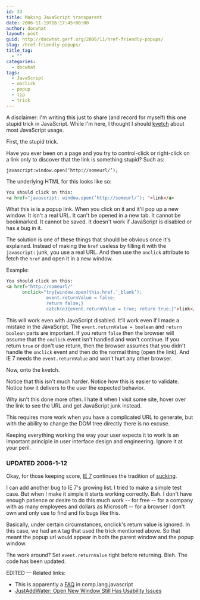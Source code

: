 ```yaml
---
id: 33
title: Making JavaScript transparent
date: 2006-11-19T16:17:45+00:00
author: docwhat
layout: post
guid: http://docwhat.gerf.org/2006/11/href-friendly-popups/
slug: /href-friendly-popups/
title_tag:
  - ""
categories:
  - docwhat
tags:
  - JavaScript
  - onclick
  - popup
  - tip
  - trick
---
```

A disclaimer:  I'm writing this just to share (and record for myself) this one stupid trick in JavaScript.  While I'm here, I thought I should [kvetch](http://en.wiktionary.org/wiki/kvetch) about most JavaScript usage.

First, the stupid trick.

Have you ever been on a page and you try to control-click or right-click on a link only to discover that the link is something stupid? Such as:

```
javascript:window.open(‘http://someurl/’);
```

The underlying HTML for this looks like so:

``` html
You should click on this:
<a href="javascript: window.open(’http://someurl/’); ">link</a>
```

What this is is a popup link. When you click on it and it'll pop up a
new window. It isn't a real URL. It can't be opened in a new tab. It
cannot be bookmarked. It cannot be saved. It doesn't work if JavaScript
is disabled or has a bug in it.

The solution is one of these things that should be obvious once it's
explained. Instead of making the `href` useless by filling it with the
`javascript:` junk, you use a real URL. And then use the `onclick`
attribute to fetch the `href` and open it in a new window.

Example:

``` html
You should click on this:
<a href="http://someurl/"
      onclick="try{window.open(this.href,’_blank’);
               event.returnValue = false;
               return false;}
               catch(e){event.returnValue = true; return true;}">link</a>
```

This will work even with JavaScript disabled. It'll work even if I made
a mistake in the JavaScript. The `event.returnValue = boolean` and
`return boolean` parts are important. If you return `false` then the
browser will assume that the `onclick` event isn't handled and won't
continue. If you return `true` or don't use return, then the browser
assumes that you didn't handle the `onclick` event and then do the
normal thing (open the link). And IE 7 needs the `event.returnValue` and
won't hurt any other browser.

Now, onto the kvetch.

Notice that this isn't much harder.  Notice how this is easier to validate.  Notice how it delivers to the user the expected behavior.

Why isn't this done more often.  I hate it when I visit some site, hover over the link to see the URL and get JavaScript junk instead.

This requires more work when you have a complicated URL to generate, but with the ability to change the DOM tree directly there is no excuse.

Keeping everything working the way your user expects it to work is an important principle in user interface design and engineering.  Ignore it at your peril.

### UPDATED 2006-1-12
Okay, for those keeping score, [IE 7](http://en.wikipedia.org/wiki/Internet_Explorer#Criticism) continues the tradition of [sucking](http://www.quirksmode.org/bugreports/archives/explorer_7/index.html).

I can add another bug to IE 7's growing list.  I tried to make a simple test case. But when I make it simple it starts working correctly.  Bah.  I don't have enough patience or desire to do this much work -- for free -- for a company with as many employees and dollars as Microsoft -- for a browser I don't own and only use to find and fix bugs like this.

Basically, under certain circumstances, onclick's return value is ignored. In this case, we had an `A` tag that used the trick mentioned above.  So that meant the popup url would appear in both the parent window and the popup window.

The work around?  Set `event.returnValue` right before returning. Bleh.  The code has been updated.

EDITED — Related links:

* This is apparently a [FAQ](http://jibbering.com/faq/#FAQ4_24) in comp.lang.javascript
*   [JustAddWater: Open New Window Still Has Usability Issues](http://justaddwater.dk/2007/06/13/open-new-window-still-has-usability-issues/)
